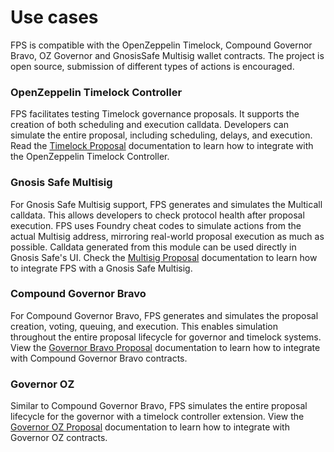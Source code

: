 # Use cases

FPS is compatible with the OpenZeppelin Timelock, Compound Governor Bravo, OZ Governor and GnosisSafe Multisig wallet contracts. The project is open source, submission of different types of actions is encouraged.

### OpenZeppelin Timelock Controller

FPS facilitates testing Timelock governance proposals. It supports the creation of both scheduling and execution calldata. Developers can simulate the entire proposal, including scheduling, delays, and execution. Read the [Timelock Proposal](../guides/timelock-proposal.md) documentation to learn how to integrate with the OpenZeppelin Timelock Controller.

### Gnosis Safe Multisig

For Gnosis Safe Multisig support, FPS generates and simulates the Multicall calldata. This allows developers to check protocol health after proposal execution. FPS uses Foundry cheat codes to simulate actions from the actual Multisig address, mirroring real-world proposal execution as much as possible. Calldata generated from this module can be used directly in Gnosis Safe's UI. Check the [Multisig Proposal](../guides/multisig-proposal.md) documentation to learn how to integrate FPS with a Gnosis Safe Multisig.

### Compound Governor Bravo

For Compound Governor Bravo, FPS generates and simulates the proposal creation, voting, queuing, and execution. This enables simulation throughout the entire proposal lifecycle for governor and timelock systems. View the [Governor Bravo Proposal](../guides/governor-bravo-proposal.md) documentation to learn how to integrate with Compound Governor Bravo contracts.

### Governor OZ

Similar to Compound Governor Bravo, FPS simulates the entire proposal lifecycle for the governor with a timelock controller extension. View the [Governor OZ Proposal](../guides/governor-oz-proposal.md) documentation to learn how to integrate with Governor OZ contracts.
